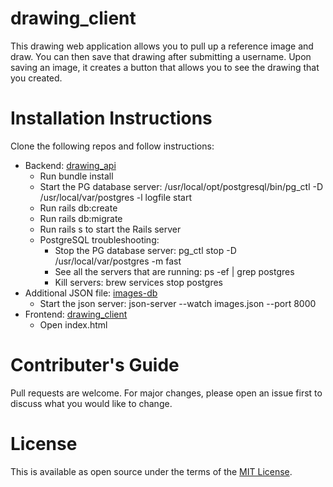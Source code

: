 # drawing_client

This drawing web application allows you to pull up a reference image and draw. You can then save that drawing after submitting a username. Upon saving an image, it creates a button that allows you to see the drawing that you created.

# Installation Instructions

Clone the following repos and follow instructions:

- Backend: [drawing_api](https://github.com/jazminmatos/drawing_api)
  - Run bundle install
  - Start the PG database server: /usr/local/opt/postgresql/bin/pg_ctl -D /usr/local/var/postgres -l logfile start
  - Run rails db:create
  - Run rails db:migrate
  - Run rails s to start the Rails server
  - PostgreSQL troubleshooting:
    - Stop the PG database server: pg_ctl stop -D /usr/local/var/postgres -m fast
    - See all the servers that are running: ps -ef | grep postgres
    - Kill servers: brew services stop postgres
- Additional JSON file: [images-db](https://github.com/jazminmatos/images-db)
  - Start the json server: json-server --watch images.json --port 8000
- Frontend: [drawing_client](https://github.com/jazminmatos/drawing_client)
  - Open index.html

# Contributer's Guide

Pull requests are welcome. For major changes, please open an issue first to discuss what you would like to change.

# License

This is available as open source under the terms of the [MIT License](https://choosealicense.com/licenses/mit/).
